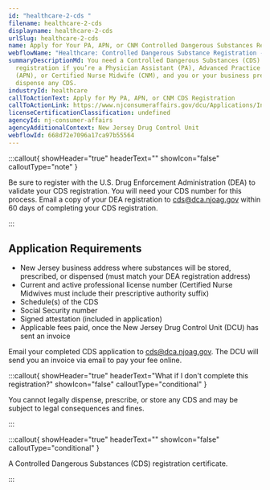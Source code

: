 ```yaml
---
id: "healthcare-2-cds "
filename: healthcare-2-cds
displayname: healthcare-2-cds
urlSlug: healthcare-2-cds
name: Apply for Your PA, APN, or CNM Controlled Dangerous Substances Registration
webflowName: "Healthcare: Controlled Dangerous Substance Registration - PA, APN, and CNM"
summaryDescriptionMd: You need a Controlled Dangerous Substances (CDS)
  registration if you’re a Physician Assistant (PA), Advanced Practice Nurse
  (APN), or Certified Nurse Midwife (CNM), and you or your business prescribe or
  dispense any CDS.
industryId: healthcare
callToActionText: Apply for My PA, APN, or CNM CDS Registration
callToActionLink: https://www.njconsumeraffairs.gov/dcu/Applications/Initial-Application-for-Registration-for-Dispenser-Prescriber-Practitioner.pdf
licenseCertificationClassification: undefined
agencyId: nj-consumer-affairs
agencyAdditionalContext: New Jersey Drug Control Unit
webflowId: 668d72e7096a17ca97b55564
---
```

:::callout{ showHeader="true" headerText="" showIcon="false" calloutType="note" }

Be sure to register with the U.S. Drug Enforcement Administration (DEA) to validate your CDS registration. You will need your CDS number for this process. Email a copy of your DEA registration to cds@dca.njoag.gov within 60 days of completing your CDS registration.

:::

## Application Requirements

* New Jersey business address where substances will be stored, prescribed, or dispensed (must match your DEA registration address)
* Current and active professional license number (Certified Nurse Midwives must include their prescriptive authority suffix)
* Schedule(s) of the CDS
* Social Security number
* Signed attestation (included in application)
* Applicable fees paid, once the New Jersey Drug Control Unit (DCU) has sent an invoice

Email your completed CDS application to [cds@dca.njoag.gov](mailto:CDS@dca.njoag.gov). The DCU will send you an invoice via email to pay your fee online.

:::callout{ showHeader="true" headerText="What if I don't complete this registration?" showIcon="false" calloutType="conditional" }

You cannot legally dispense, prescribe, or store any CDS and may be subject to legal consequences and fines.

:::

:::callout{ showHeader="true" headerText="" showIcon="false" calloutType="conditional" }

A Controlled Dangerous Substances (CDS) registration certificate.

:::